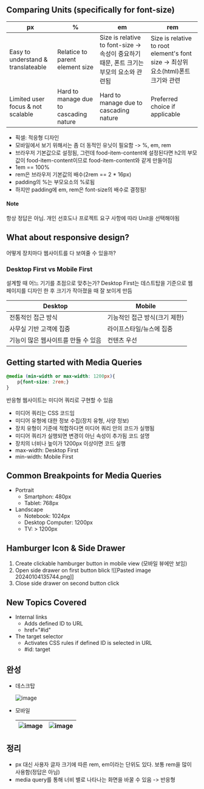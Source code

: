 ## Comparing Units (specifically for font-size)
| px                                 | %                               | em  | rem    |
| ---------------------------------- | ------------------------------- | --- | --- |
| Easy to understand & translateable | Relatice to parent element size | Size is relative to font-size -> 속성이 중요하기 때문, 폰트 크기는 부모의 요소와 관련됨    | Size is relative to root element's font size -> 최상위 요소(html)폰트 크기와 관련    |
| Limited user focus & not scalable  | Hard to manage due to cascading nature                                | Hard to manage due to cascading nature     | Preferred choice if applicable    |


- 픽셀: 적응형 디자인
- 모바일에서 보기 위해서는 좀 더 동적인 유닛이 필요함 -> %, em, rem
- 브라우저 기본값으로 설정됨, 그런데 food-item-content에 설정된다면 h2의 부모값이 food-item-content이므로 food-item-content와 같게 만들어짐 
- 1em == 100% 
- rem은 브라우저 기본값의 배수(2rem == 2 * 16px)
- padding의 %는 부모요소의 %로됨
- 하지만 padding에 em, rem은 font-size의 배수로 결정됨!

#### Note
항상 정답은 아님. 개인 선호도나 프로젝트 요구 사항에 따라 Unit을 선택해야됨

## What about responsive design?
어떻게 장치마다 웹사이트를 다 보여줄 수 있을까?

### Desktop First vs Mobile First
설계할 때 어느 기기를 초점으로 맞추는가? Desktop First는 데스트탑을 기준으로 웹 페이지를 디자인 한 후 크기가 작아졌을 때 잘 보이게 만듬

| Desktop | Mobile |
| ---- | ---- |
| 전통적인 접근 방식 | 기능적인 접근 방식(크기 제한) |
| 사무실 기반 고객에 집중 | 라이프스타일/뉴스에 집중 |
| 기능이 많은 웹사이트를 만들 수 있음 | 컨텐츠 우선 |


## Getting started with Media Queries
```CSS
@media (min-width or max-width: 1200px){
	p{font-size: 2rem;}
}
```
반응형 웹사이트는 미디어 쿼리로 구현할 수 있음
- 미디어 쿼리는 CSS 코드임
- 미디어 유형에 대한 정보 수집(장치 유형, 사양 정보)
- 장치 유형이 기준에 적합하다면 미디어 쿼리 안의 코드가 실행됨
- 미디어 쿼리가 실행되면 변경이 아닌 속성이 추가됨
코드 설명
- 장치의 너비나 높이가 1200px 이상이면 코드 실행
- max-width: Desktop First
- min-width: Mobile First

## Common Breakpoints for Media Queries
- Portrait
	- Smartphon: 480px
	- Tablet: 768px
- Landscape
	- Notebook: 1024px
	- Desktop Computer: 1200px
	- TV: > 1200px


## Hamburger Icon & Side Drawer
1. Create clickable hamburger button in mobile view (모바일 뷰에만 보임)
2. Open side drawer on first button blick
		![[Pasted image 20240104135744.png]]
3. Close side drawer on second button click

## New Topics Covered
- Internal links
	- Adds defined ID to URL
	- href="#id"
- The target selector
	- Activates CSS rules if defined ID is selected in URL
	- #id: target

## 완성
- 데스크탑

  ![image](https://github.com/muyaaho/web_development/assets/76798969/76f56442-a06b-4b95-8ccb-919f5e4f04cd)

- 모바일

  ![image](https://github.com/muyaaho/web_development/assets/76798969/524a79bd-6b0d-42f2-9a49-958fa4b3d5f1) | ![image](https://github.com/muyaaho/web_development/assets/76798969/5f734e82-2b4c-4276-ac15-a86f686b6b2c)
  --- | --- |

## 정리
- px 대신 사용자 글자 크기에 따른 rem, em이라는 단위도 있다. 보통 rem을 많이 사용함(정답은 아님)
- media query를 통해 너비 별로 나타나는 화면을 바꿀 수 있음 -> 반응형
